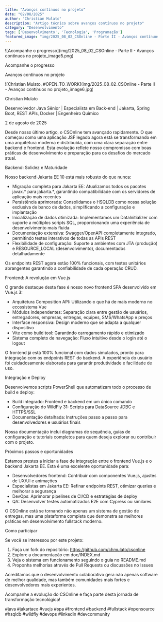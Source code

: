 ```yaml
---
title: "Avanços contínuos no projeto"
date: "02/08/2025"
author: "Christian Mulato"
description: "Artigo técnico sobre avanços contínuos no projeto"
category: "Desenvolvimento"
tags: ['Desenvolvimento', 'Tecnologia', 'Programação']
featured_image: "img/2025_08_02_CSOnline - Parte II - Avanços contínuos no projeto_featured.jpg"
---
```


![Acompanhe o progresso](img/2025_08_02_CSOnline - Parte II - Avanços contínuos no projeto_image5.png)

Acompanhe o progresso

Avanços contínuos no projeto

![Christian Mulato, #OPEN_TO_WORK](img/2025_08_02_CSOnline - Parte II - Avanços contínuos no projeto_image6.jpg)

Christian Mulato

Desenvolvedor Java Sênior | Especialista em Back-end | Jakarta, Spring Boot, REST APIs, Docker | Engenheiro Químico

2 de agosto de 2025

Desde nosso último artigo, o CSOnline tem avançado rapidamente. O que começou como uma aplicação JSF legado agora está se transformando em uma arquitetura moderna e distribuída, com uma clara separação entre backend e frontend. Esta evolução reflete nosso compromisso com boas práticas de desenvolvimento e preparação para os desafios do mercado atual.

Backend: Solidez e Maturidade

Nosso backend Jakarta EE 10 está mais robusto do que nunca:

- Migração completa para Jakarta EE: Atualizamos todos os pacotes javax.* para jakarta.*, garantindo compatibilidade com os servidores de aplicação mais recentes
- Persistência aprimorada: Consolidamos o HSQLDB como nossa solução exclusiva de banco de dados, simplificando a configuração e implantação
- Inicialização de dados otimizada: Implementamos um DataInitializer com suporte a múltiplos scripts SQL, proporcionando uma experiência de desenvolvimento mais fluida
- Documentação extensiva: Swagger/OpenAPI completamente integrado, permitindo testes interativos de todas as APIs REST
- Flexibilidade de configuração: Suporte a ambientes com JTA (produção) e RESOURCE_LOCAL (desenvolvimento), documentados detalhadamente

Os endpoints REST agora estão 100% funcionais, com testes unitários abrangentes garantindo a confiabilidade de cada operação CRUD.

Frontend: A revolução em Vue.js

O grande destaque desta fase é nosso novo frontend SPA desenvolvido em Vue.js 3:

- Arquitetura Composition API: Utilizando o que há de mais moderno no ecossistema Vue
- Módulos independentes: Separação clara entre gestão de usuários, entregadores, empresas, entregas, equipes, SMS/WhatsApp e preços
- Interface responsiva: Design moderno que se adapta a qualquer dispositivo
- Vite como build tool: Garantindo carregamento rápido e otimizado
- Sistema completo de navegação: Fluxo intuitivo desde o login até o logout

O frontend já está 100% funcional com dados simulados, pronto para integração com os endpoints REST do backend. A experiência do usuário foi cuidadosamente elaborada para garantir produtividade e facilidade de uso.

Integração e Deploy

Desenvolvemos scripts PowerShell que automatizam todo o processo de build e deploy:

- Build integrado: Frontend e backend em um único comando
- Configuração do WildFly 31: Scripts para DataSource JDBC e HTTPS/SSL
- Documentação detalhada: Instruções passo a passo para desenvolvedores e usuários finais

Nossa documentação inclui diagramas de sequência, guias de configuração e tutoriais completos para quem deseja explorar ou contribuir com o projeto.

Próximos passos e oportunidades

Estamos prestes a iniciar a fase de integração entre o frontend Vue.js e o backend Jakarta EE. Esta é uma excelente oportunidade para:

- Desenvolvedores frontend: Contribuir com componentes Vue.js, ajustes de UX/UI e animações
- Especialistas em Jakarta EE: Refinar endpoints REST, otimizar queries e melhorar a segurança
- DevOps: Aprimorar pipelines de CI/CD e estratégias de deploy
- QA: Desenvolver testes automatizados E2E com Cypress ou similares

O CSOnline está se tornando não apenas um sistema de gestão de entregas, mas uma plataforma completa que demonstra as melhores práticas em desenvolvimento fullstack moderno.

Como participar

Se você se interessou por este projeto:

1. Faça um fork do repositório: https://github.com/chmulato/csonline
1. Explore a documentação em doc/INDEX.md
1. Veja o sistema em funcionamento seguindo o guia no README.md
1. Proponha melhorias através de Pull Requests ou discussões no Issues

Acreditamos que o desenvolvimento colaborativo gera não apenas software de melhor qualidade, mas também comunidades mais fortes e desenvolvedores mais experientes.

Acompanhe a evolução do CSOnline e faça parte desta jornada de transformação tecnológica!

#java #jakartaee #vuejs #spa #frontend #backend #fullstack #opensource #hsqldb #wildfly #devops #linkedin #devcommunity
